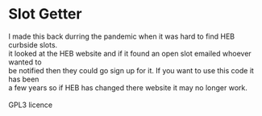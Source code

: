 <h1>Slot Getter</h1>
I made this back durring the pandemic when it was hard to find HEB curbside slots. <br>
it looked at the HEB website and if it found an open slot emailed whoever wanted to <br>
be notified then they could go sign up for it. If you want to use this code it has been<br>
a few years so if HEB has changed there website it may no longer work.<br>
<br>
GPL3 licence
